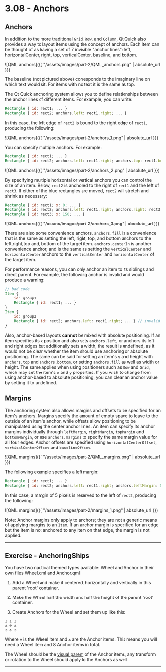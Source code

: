 # 3.08 - Anchors

## Anchors

In addition to the more traditional `Grid`, `Row`, and `Column`, Qt Quick also provides a way to layout items using the concept of anchors. Each item can be thought of as having a set of 7 invisible "anchor lines": left, horizontalCenter, right, top, verticalCenter, baseline, and bottom.

![QML anchors]({{ "/assets/images/part-2/QML_anchors.png" | absolute_url }})

The baseline (not pictured above) corresponds to the imaginary line on which text would sit. For items with no text it is the same as top.

The Qt Quick anchoring system allows you to define relationships between the anchor lines of different items. For example, you can write:

```qml
Rectangle { id: rect1; ... }
Rectangle { id: rect2; anchors.left: rect1.right; ... }
```

In this case, the left edge of `rect2` is bound to the right edge of `rect1`, producing the following:

![QML anchors]({{ "/assets/images/part-2/anchors_1.png" | absolute_url }})

You can specify multiple anchors. For example:

```qml
Rectangle { id: rect1; ... }
Rectangle { id: rect2; anchors.left: rect1.right; anchors.top: rect1.bottom; ... }
```

![QML anchors]({{ "/assets/images/part-2/anchors_2.png" | absolute_url }})

By specifying multiple horizontal or vertical anchors you can control the size of an item. Below, `rect2` is anchored to the right of `rect1` and the left of `rect3`. If either of the blue rectangles are moved, `rect2` will stretch and shrink as necessary:

```qml
Rectangle { id: rect1; x: 0; ... }
Rectangle { id: rect2; anchors.left: rect1.right; anchors.right: rect3.left; ... }
Rectangle { id: rect3; x: 150; ... }
```

![QML anchors]({{ "/assets/images/part-2/anchors_3.png" | absolute_url }})

There are also some convenience anchors. `anchors.fill` is a convenience that is the same as setting the left, right, top, and bottom anchors to the left,right,top and, bottom of the target item. `anchors.centerIn` is another convenience anchor, and is the same as setting the `verticalCenter` and `horizontalCenter` anchors to the `verticalCenter` and `horizontalCenter` of the target item.

For performance reasons, you can only anchor an item to its siblings and direct parent. For example, the following anchor is invalid and would produce a warning:

```qml
// bad code
Item {
    id: group1
    Rectangle { id: rect1; ... }
}
Item {
    id: group2
    Rectangle { id: rect2; anchors.left: rect1.right; ... } // invalid anchor!
}
```

Also, anchor-based layouts **cannot** be mixed with absolute positioning. If an item specifies its `x` position and also sets `anchors.left`, or anchors its left and right edges but additionally sets a width, the result is undefined, as it would not be clear whether the item should use anchoring or absolute positioning. The same can be said for setting an item's `y` and height with `anchors.top` and `anchors.bottom`, or setting `anchors.fill` as well as width or height. The same applies when using positioners such as `Row` and `Grid`, which may set the item's `x` and `y` properties. If you wish to change from using anchor-based to absolute positioning, you can clear an anchor value by setting it to undefined.

## Margins

The anchoring system also allows margins and offsets to be specified for an item's anchors. Margins specify the amount of empty space to leave to the outside of an item's anchor, while offsets allow positioning to be manipulated using the center anchor lines. An item can specify its anchor margins individually through `leftMargin`, `rightMargin`, `topMargin` and `bottomMargin`, or use `anchors.margins` to specify the same margin value for all four edges. Anchor offsets are specified using `horizontalCenterOffset`, `verticalCenterOffset` and `baselineOffset`.

![QML margins]({{ "/assets/images/part-2/QML_margins.png" | absolute_url }})

The following example specifies a left margin:

```qml
Rectangle { id: rect1; ... }
Rectangle { id: rect2; anchors.left: rect1.right; anchors.leftMargin: 5; ... }
```

In this case, a margin of 5 pixels is reserved to the left of `rect2`, producing the following:

![QML margins]({{ "/assets/images/part-2/margins_1.png" | absolute_url }})

Note: Anchor margins only apply to anchors; they are not a generic means of applying margins to an `Item`. If an anchor margin is specified for an edge but the item is not anchored to any item on that edge, the margin is not applied.

***

## Exercise - AnchoringShips

You have two nautical themed types available: Wheel and Anchor in their own files Wheel.qml and Anchor.qml

1. Add a Wheel and make it centered, horizontally and vertically in this parent 'root' container.

2. Make the Wheel half the width and half the height of the parent 'root' container.

3. Create Anchors for the Wheel and set them up like this:

```
⚓ ⚓ ⚓
⚓ ☸️ ⚓
⚓ ⚓ ⚓
```

Where `☸️` is the Wheel item and `⚓` are the Anchor items.
This means you will need a Wheel item and 8 Anchor items in total.

The Wheel should be the [visual parent](https://doc.qt.io/qt-5/qtquick-visualcanvas-visualparent.html)
of the Anchor items, any transform or rotation to the Wheel should apply to the Anchors as well

***
